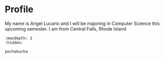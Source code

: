 # Profile 

My name is Angel Lucario and I will be majoring in Computer Science this upcoming semester. 
I am from Central Falls, Rhode Island





<!-- use this to make a menu when you add more pages -->
```{toctree}
:maxdepth: 2
:hidden:

pechakucha
```
